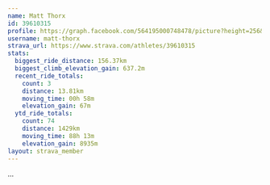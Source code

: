 ```yaml
---
name: Matt Thorx
id: 39610315
profile: https://graph.facebook.com/564195000748478/picture?height=256&width=256
username: matt-thorx
strava_url: https://www.strava.com/athletes/39610315
stats:
  biggest_ride_distance: 156.37km
  biggest_climb_elevation_gain: 637.2m
  recent_ride_totals:
    count: 3
    distance: 13.81km
    moving_time: 00h 58m
    elevation_gain: 67m
  ytd_ride_totals:
    count: 74
    distance: 1429km
    moving_time: 88h 13m
    elevation_gain: 8935m
layout: strava_member
--- 
```

...
